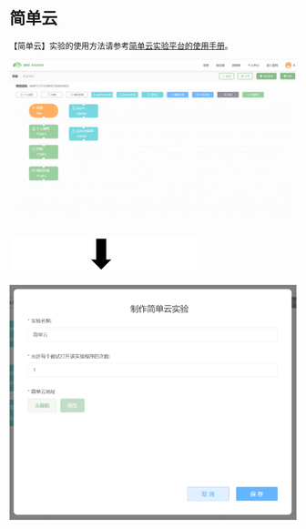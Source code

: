 # 简单云 <!-- {docsify-ignore-all} -->

【简单云】实验的使用方法请参考[简单云实验平台的使用手册](https://www.naodao.com/public/air_cog_sci.pdf)。

![](imgs/projects1-2/19.gif)

![](imgs/0.png)

![](imgs/projects1-2/19-1.png)
